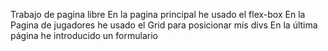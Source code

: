 Trabajo de pagina libre
En la pagina principal he usado el flex-box 
En la Pagina de jugadores he usado el Grid para posicionar mis divs 
En la última página he introducido un formulario 
